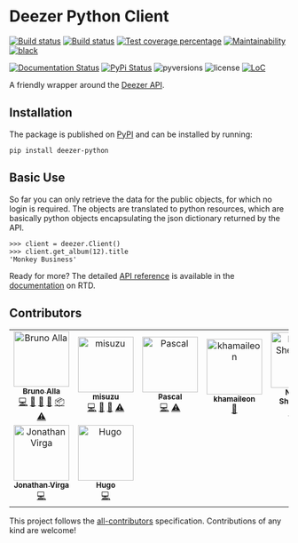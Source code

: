 Deezer Python Client
====================

[![Build status](https://img.shields.io/travis/browniebroke/deezer-python.svg?style=flat-square&logo=travis)](https://travis-ci.org/browniebroke/deezer-python)
[![Build status](https://img.shields.io/appveyor/ci/browniebroke/deezer-python.svg?logo=appveyor&style=flat-square)](https://ci.appveyor.com/project/browniebroke/deezer-python)
[![Test coverage percentage](https://img.shields.io/codecov/c/github/browniebroke/deezer-python.svg?logo=codecov&style=flat-square)](https://codecov.io/gh/browniebroke/deezer-python)
[![Maintainability](https://api.codeclimate.com/v1/badges/bfbf562a06742972c694/maintainability)](https://codeclimate.com/github/browniebroke/deezer-python/maintainability)
[![black](https://img.shields.io/badge/code%20style-black-000000.svg)](https://github.com/ambv/black)

[![Documentation Status](https://img.shields.io/readthedocs/deezer-python.svg?logo=read-the-docs&style=flat-square)](https://deezer-python.readthedocs.io)
[![PyPi Status](https://img.shields.io/pypi/v/deezer-python.svg?logo=python&logoColor=fff&style=flat-square)](https://pypi.org/project/deezer-python/)
![pyversions](https://img.shields.io/pypi/pyversions/deezer-python.svg?style=flat-square)
![license](https://img.shields.io/pypi/l/deezer-python.svg?style=flat-square)
[![LoC](https://tokei.rs/b1/github/browniebroke/deezer-python/)](https://github.com/browniebroke/deezer-python)

A friendly wrapper around the [Deezer
API](http://developers.deezer.com/api).

Installation
------------

The package is published on
[PyPI](https://pypi.org/project/deezer-python/) and can be installed by
running:

    pip install deezer-python

Basic Use
---------

So far you can only retrieve the data for the public objects, for which
no login is required. The objects are translated to python resources,
which are basically python objects encapsulating the json dictionary
returned by the API.

``` {.python}
>>> client = deezer.Client()
>>> client.get_album(12).title
'Monkey Business'
```

Ready for more? The detailed [API
reference](https://deezer-python.readthedocs.io/api_reference/toc.html)
is available in the
[documentation](http://deezer-python.readthedocs.io/) on RTD.

Contributors
------------

<!-- ALL-CONTRIBUTORS-LIST:START - Do not remove or modify this section -->
<!-- prettier-ignore -->
<table><tr><td align="center"><a href="https://www.twitter.com/_BrunoAlla"><img src="https://avatars1.githubusercontent.com/u/861044?v=4" width="100px;" alt="Bruno Alla"/><br /><sub><b>Bruno Alla</b></sub></a><br /><a href="https://github.com/browniebroke/deezer-python/commits?author=browniebroke" title="Code">💻</a> <a href="https://github.com/browniebroke/deezer-python/commits?author=browniebroke" title="Documentation">📖</a> <a href="#ideas-browniebroke" title="Ideas, Planning, & Feedback">🤔</a> <a href="#maintenance-browniebroke" title="Maintenance">🚧</a> <a href="#platform-browniebroke" title="Packaging/porting to new platform">📦</a> <a href="https://github.com/browniebroke/deezer-python/commits?author=browniebroke" title="Tests">⚠️</a></td><td align="center"><a href="https://github.com/misuzu"><img src="https://avatars1.githubusercontent.com/u/248143?v=4" width="100px;" alt="misuzu"/><br /><sub><b>misuzu</b></sub></a><br /><a href="https://github.com/browniebroke/deezer-python/commits?author=misuzu" title="Code">💻</a> <a href="https://github.com/browniebroke/deezer-python/commits?author=misuzu" title="Documentation">📖</a> <a href="#ideas-misuzu" title="Ideas, Planning, & Feedback">🤔</a> <a href="https://github.com/browniebroke/deezer-python/commits?author=misuzu" title="Tests">⚠️</a></td><td align="center"><a href="https://github.com/pfouque"><img src="https://avatars1.githubusercontent.com/u/8300001?v=4" width="100px;" alt="Pascal"/><br /><sub><b>Pascal</b></sub></a><br /><a href="https://github.com/browniebroke/deezer-python/commits?author=pfouque" title="Code">💻</a> <a href="https://github.com/browniebroke/deezer-python/commits?author=pfouque" title="Tests">⚠️</a></td><td align="center"><a href="https://github.com/khamaileon"><img src="https://avatars2.githubusercontent.com/u/1322166?v=4" width="100px;" alt="khamaileon"/><br /><sub><b>khamaileon</b></sub></a><br /><a href="https://github.com/browniebroke/deezer-python/commits?author=khamaileon" title="Documentation">📖</a></td><td align="center"><a href="https://github.com/sheregeda"><img src="https://avatars3.githubusercontent.com/u/2856444?v=4" width="100px;" alt="Nikolay Sheregeda"/><br /><sub><b>Nikolay Sheregeda</b></sub></a><br /><a href="https://github.com/browniebroke/deezer-python/commits?author=sheregeda" title="Code">💻</a> <a href="https://github.com/browniebroke/deezer-python/commits?author=sheregeda" title="Tests">⚠️</a></td><td align="center"><a href="https://github.com/horstmannmat"><img src="https://avatars1.githubusercontent.com/u/11761333?v=4" width="100px;" alt="Matheus Horstmann"/><br /><sub><b>Matheus Horstmann</b></sub></a><br /><a href="https://github.com/browniebroke/deezer-python/commits?author=horstmannmat" title="Code">💻</a> <a href="https://github.com/browniebroke/deezer-python/commits?author=horstmannmat" title="Documentation">📖</a></td><td align="center"><a href="https://github.com/MDCEY"><img src="https://avatars2.githubusercontent.com/u/3812864?v=4" width="100px;" alt="Kieran Wynne"/><br /><sub><b>Kieran Wynne</b></sub></a><br /><a href="https://github.com/browniebroke/deezer-python/commits?author=MDCEY" title="Code">💻</a></td></tr><tr><td align="center"><a href="https://github.com/jnth"><img src="https://avatars0.githubusercontent.com/u/7796167?v=4" width="100px;" alt="Jonathan Virga"/><br /><sub><b>Jonathan Virga</b></sub></a><br /><a href="https://github.com/browniebroke/deezer-python/commits?author=jnth" title="Code">💻</a></td><td align="center"><a href="https://github.com/hugovk"><img src="https://avatars2.githubusercontent.com/u/1324225?v=4" width="100px;" alt="Hugo"/><br /><sub><b>Hugo</b></sub></a><br /><a href="https://github.com/browniebroke/deezer-python/commits?author=hugovk" title="Code">💻</a></td></tr></table>

<!-- ALL-CONTRIBUTORS-LIST:END -->

This project follows the [all-contributors](https://allcontributors.org) specification.
Contributions of any kind are welcome!
